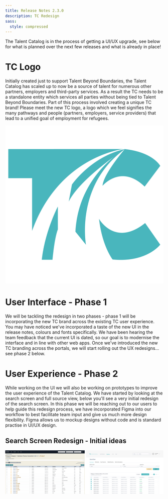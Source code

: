 ```yaml
---
title: Release Notes 2.3.0
description: TC Redesign
sass:
  style: compressed
---
```


The Talent Catalog is in the process of getting a UI/UX upgrade, see below for what is planned over the next few releases and what is already in place!

# TC Logo
Initially created just to support Talent Beyond Boundaries, the Talent Catalog has scaled up to now be a source of talent for 
numerous other partners, employers and third-party services. As a result the TC needs to be a standalone entity which 
services all parties without being tied to Talent Beyond Boundaries. Part of this process involved creating a unique TC brand!
Please meet the new TC logo, a logo which we feel signifies the many pathways and people (partners, employers, service providers)
that lead to a unified goal of employment for refugees.
<div class="card-image-container-narrow ">
  <img src="./../assets/images/v230/TCLogo.png" 
        alt="TC Logo" class="card-image no-shadow">
</div>

# User Interface - Phase 1
We will be tackling the redesign in two phases - phase 1 will be incorporating the new TC brand across the existing TC 
user experience. You may have noticed we've incorporated a taste of the new UI in the release notes, colours and fonts 
specifically. We have been hearing the team feedback that the current UI is dated, so our goal is to modernise the 
interface and in line with other web apps. Once we've introduced the new TC branding across the portals, we will 
start rolling out the UX redesigns... see phase 2 below.

# User Experience - Phase 2
While working on the UI we will also be working on prototypes to improve the user experience of the Talent Catalog. 
We have started by looking at the search screen and full source view, below you'll see a very initial redesign of the 
search screen. In this phase we will be reaching out to our users to help guide this redesign process, we have 
incorporated Figma into our workflow to best facilitate team input and give us much more design flexibility. Figma 
allows us to mockup designs without code and is standard practise in UI/UX design.


## Search Screen Redesign - Initial ideas
<div class="card-image-container">
  <img src="./../assets/images/v230/SearchScreenRedesign.png" 
        alt="TC Logo" class="card-image">
</div>
